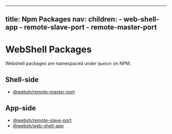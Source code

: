----
title: Npm Packages
nav:
  children:
    - web-shell-app
    - remote-slave-port
    - remote-master-port
----

# WebShell Packages

Webshell packages are namespaced under `@websh` on NPM.

## Shell-side
* [@websh/remote-master-port](remote-master-port)

## App-side
* [@websh/remote-slave-port](remote-slave-port)
* [@websh/web-shell-app](web-shell-app)
